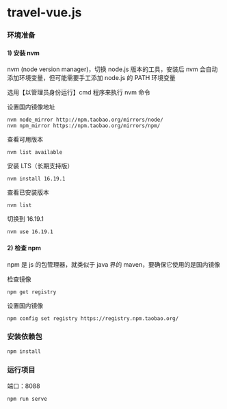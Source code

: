 # travel-vue.js

### 环境准备

#### 1) 安装 nvm

nvm (node version manager)，切换 node.js 版本的工具，安装后 nvm 会自动添加环境变量，但可能需要手工添加 node.js 的 PATH 环境变量

选用【以管理员身份运行】cmd 程序来执行 nvm 命令

设置国内镜像地址

```
nvm node_mirror http://npm.taobao.org/mirrors/node/
nvm npm_mirror https://npm.taobao.org/mirrors/npm/
```

查看可用版本

```
nvm list available
```

安装 LTS（长期支持版）

```
nvm install 16.19.1
```

查看已安装版本

```
nvm list
```

切换到 16.19.1

```
nvm use 16.19.1
```



#### 2) 检查 npm

npm 是 js 的包管理器，就类似于 java 界的 maven，要确保它使用的是国内镜像

检查镜像

```
npm get registry
```

设置国内镜像

```
npm config set registry https://registry.npm.taobao.org/
```



### 安装依赖包
```
npm install
```

### 运行项目

端口：8088

```
npm run serve
```
